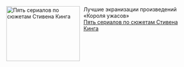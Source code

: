 <!--2025-03-25 08:00:17-->
<div class="yb">
  <div class="rss smaller1 kino_teatr"><a href="https://www.kino-teatr.ru/blog/y2025/3-25/2040/" title="Пять сериалов по сюжетам Стивена Кинга"><img src="https://www.kino-teatr.ru/blog/0/4/2040/poster.jpg" width="196" height="147" align="left" hspace="5" style="margin: 0px 10px 0px 5px" alt="Пять сериалов по сюжетам Стивена Кинга"/></a>Лучшие экранизации произведений «Короля ужасов» <br><a class="light" href="https://www.kino-teatr.ru/blog/y2025/3-25/2040/">Пять сериалов по сюжетам Стивена Кинга</a></div>
</div>
